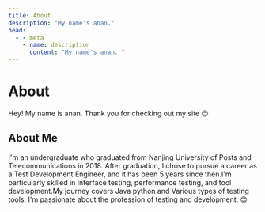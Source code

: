 ```yaml
---
title: About
description: "My name's anan."
head:
  - - meta
    - name: description
      content: "My name's anan. "
---
```


# About

<p class="text-xl">
  Hey! My name is anan. Thank you for checking out my site 😊
</p>

## About Me

<p class="text-xl">
I'm an undergraduate who graduated from Nanjing University of Posts and Telecommunications in 2018. After graduation, I chose to pursue a career as a Test Development Engineer, and it has been 5 years since then.I'm particularly skilled in interface testing, performance testing, and tool development.My journey covers Java python and Various types of testing tools. I'm passionate about the profession of testing and development. 😊
</p>
